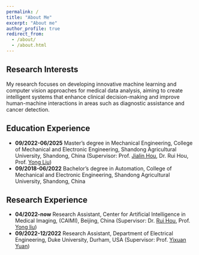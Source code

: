 ```yaml
---
permalink: /
title: "About Me"
excerpt: "About me"
author_profile: true
redirect_from: 
  - /about/
  - /about.html
---
```

## Research Interests
My research focuses on developing innovative machine learning and computer vision approaches for medical data analysis, aiming to create intelligent systems that enhance clinical decision-making and improve human-machine interactions in areas such as diagnostic assistance and cancer detection.

## Education Experience
* **09/2022-06/2025** Master’s degree in Mechanical Engineering, College of Mechanical and Electronic Engineering, Shandong Agricultural University, Shandong, China (Supervisor: Prof. <a href="https://jdxy.sdau.edu.cn/2019/1108/c10574a161359/page.htm" target="_blank">Jialin Hou</a>, Dr. Rui Hou, Prof. <a href="https://teacher.bupt.edu.cn/yongliu/zh_CN/index.htm" target="_blank">Yong Liu</a>)
* **09/2018-06/2022** Bachelor’s degree in Automation, College of Mechanical and Electronic Engineering, Shandong Agricultural University, Shandong, China

## Research Experience
* **04/2022-now** Research Assistant, Center for Artificial Intelligence in Medical Imaging, (CAIMI),  Beijing, China (Supervisor: Dr. <a href="https://ibme.ox.ac.uk/people/alison-noble/" target="_blank">Rui Hou</a>, Prof. <a href="https://ibme.ox.ac.uk/people/alison-noble/" target="_blank">Yong liu</a>)
* **09/2022-12/2022** Research Assistant, Department of Electrical Engineering, Duke University, Durham, USA (Supervisor: Prof. <a href="http://www.ee.cuhk.edu.hk/~yxyuan/people/people.htm" target="_blank">Yixuan Yuan</a>)
  
<!-- ## Biography
Xiaoqing Guo is a postdoctoral researcher in the Department of Engineering Science at the University of Oxford, working on the projects <a href="https://www.robots.ox.ac.uk/~vgg/projects/visualai/" target="_blank">VisualAI</a> and Turing AI WLR Fellowship. She obtained her Ph.D. degree in the Department of Electrical Engineering at City University of Hong Kong in 2022 and received her B.Eng. degree from Beihang University in 2018. She was a research assistant in the Department of Electrical Engineering at Tsinghua University during 2017-2018. Her research interest is in the interdisciplinary field of AI and healthcare, aiming to create innovative intelligent systems that can support high-quality human-machine interaction/collaboration and trustworthy clinical decision-making. In AI and medical imaging fields, she has published over 30 top journal and conference papers, including TPAMI, CVPR, ICCV, ECCV, TMI, MedIA, MICCAI, and Nature. She has been selected as one of *World’s Top 80 Chinese Young Female Scholars in AI*, the *Rising Star of Women in Engineering* by Asian Deans' Forum 2024, and she has received prestigious awards, such as CVPR Outstanding Reviewer Award, MSRA Fellowship Nomination Award, Outstanding Doctoral Research Award, Outstanding Research Thesis Award, and three year consecutive Outstanding Academic Performance Award.  -->

<!-- ![Words](https://github.com/Guo-Xiaoqing/Guo-Xiaoqing.github.io/raw/master/images/Word_Art.png) -->

<!-- ### Links
<a href="https://eng.ox.ac.uk/biomedical-image-analysis/noble-group/" target="_blank">Oxford Noble Group</a>

<a href="https://www.ee.cuhk.edu.hk/~yxyuan/" target="_blank">CUHK AIM Group</a>

<a href="https://www.robots.ox.ac.uk/~vgg/projects/visualai/" target="_blank">VisualAI Project</a>

<a href="https://eng.ox.ac.uk/biomedical-image-analysis/" target="_blank">Oxford BioMedIA</a> -->
